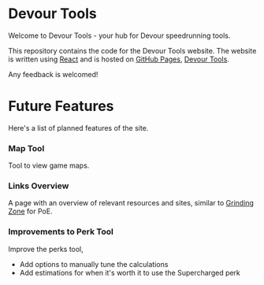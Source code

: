 # Devour Tools

Welcome to Devour Tools - your hub for Devour speedrunning tools.

This repository contains the code for the Devour Tools website. The website is written using [React](https://react.dev/) and is hosted on [GitHub Pages](https://pages.github.com/), [Devour Tools](https://runeskovruphansen.github.io/devour-tools/).

Any feedback is welcomed!


# Future Features

Here's a list of planned features of the site.

### Map Tool

Tool to view game maps.

### Links Overview

A page with an overview of relevant resources and sites, similar to [Grinding Zone](https://grinding.zone/) for PoE.

### Improvements to Perk Tool

Improve the perks tool,

* Add options to manually tune the calculations
* Add estimations for when it's worth it to use the Supercharged perk

